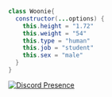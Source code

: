 ```java
class Woonie{
  constructor(...options) {
    this.height = "1.72"
    this.weight = "54"
    this.type = "human"
    this.job = "student"
    this.sex = "male"
  }
}
```


[![Discord Presence](https://lanyard.cnrad.dev/api/903378472527872030?theme=light&bg=1c1c1c&animated=false&hideDiscrim=false&borderRadius=30px)](https://discord.com/users/903378472527872030)
